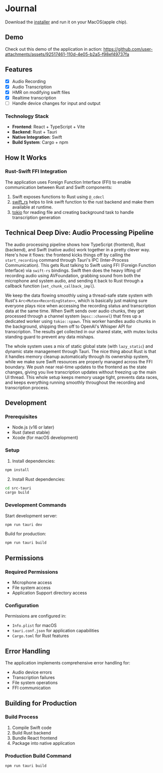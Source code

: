 # Journal

Download the [installer](https://github.com/rranjan14/journal/blob/main/Journal_0.1.0_aarch64.dmg) and run it on your MacOS(apple chip).

## Demo

Check out this demo of the application in action:
https://github.com/user-attachments/assets/92517461-110d-4e05-b2a5-f98ef49737fa


## Features

- [x] Audio Recording
- [x] Audio Transcription
- [x] HMR on modifying swift files
- [x] Realtime transcription
- [ ] Handle device changes for input and output

### Technology Stack

- **Frontend**: React + TypeScript + Vite
- **Backend**: Rust + Tauri
- **Native Integration**: Swift
- **Build System**: Cargo + npm

## How It Works

### Rust-Swift FFI Integration

The application uses Foreign Function Interface (FFI) to enable communication between Rust and Swift components:

1. Swift exposes functions to Rust using `@_cdecl`
2. [swift_rs](https://github.com/Brendonovich/swift-rs) helps to link swift function to the rust backend and make them available at runtime.
3. [tokio](https://github.com/tokio-rs/tokio/tree/master/tokio) for reading file and creating background task to handle transcription generation

## Technical Deep Dive: Audio Processing Pipeline

The audio processing pipeline shows how TypeScript (frontend), Rust (backend), and Swift (native audio) work together in a pretty clever way. Here's how it flows: the frontend kicks things off by calling the `start_recording` command through Tauri's IPC (Inter-Process Communication). This gets Rust talking to Swift using FFI (Foreign Function Interface) via `swift-rs` bindings. Swift then does the heavy lifting of recording audio using AVFoundation, grabbing sound from both the microphone and system audio, and sending it back to Rust through a callback function (`set_chunk_callback_impl`).

We keep the data flowing smoothly using a thread-safe state system with Rust's `Arc<Mutex<RecordingState>>`, which is basically just making sure everyone plays nice when accessing the recording status and transcription data at the same time. When Swift sends over audio chunks, they get processed through a channel system (`mpsc::channel`) that fires up a dedicated worker using `tokio::spawn`. This worker handles audio chunks in the background, shipping them off to OpenAI's Whisper API for transcription. The results get collected in our shared state, with mutex locks standing guard to prevent any data mishaps.

The whole system uses a mix of static global state (with `lazy_static`) and dynamic state management through Tauri. The nice thing about Rust is that it handles memory cleanup automatically through its ownership system, while we make sure Swift resources are properly managed across the FFI boundary. We push near real-time updates to the frontend as the state changes, giving you live transcription updates without freezing up the main UI thread. This whole setup keeps memory usage tight, prevents data races, and keeps everything running smoothly throughout the recording and transcription process.

## Development

### Prerequisites

- Node.js (v16 or later)
- Rust (latest stable)
- Xcode (for macOS development)

### Setup

1. Install dependencies:

```bash
npm install
```

2. Install Rust dependencies:

```bash
cd src-tauri
cargo build
```

### Development Commands

Start development server:

```bash
npm run tauri dev
```

Build for production:

```bash
npm run tauri build
```

## Permissions

### Required Permissions

- Microphone access
- File system access
- Application Support directory access

### Configuration

Permissions are configured in:

- `Info.plist` for macOS
- `tauri.conf.json` for application capabilities
- `Cargo.toml` for Rust features

## Error Handling

The application implements comprehensive error handling for:

- Audio device errors
- Transcription failures
- File system operations
- FFI communication

## Building for Production

### Build Process

1. Compile Swift code
2. Build Rust backend
3. Bundle React frontend
4. Package into native application

### Production Build Command

```bash
npm run tauri build
```

